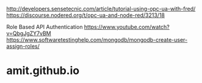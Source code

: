 http://developers.sensetecnic.com/article/tutorial-using-opc-ua-with-fred/                                                   
https://discourse.nodered.org/t/opc-ua-and-node-red/3213/18

Role Based API Authentication
https://www.youtube.com/watch?v=QbgJgZY7vBM
https://www.softwaretestinghelp.com/mongodb/mongodb-create-user-assign-roles/
# amit.github.io

